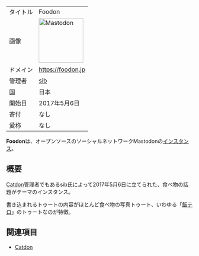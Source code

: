 <div>

|          |                                                                                                                                                                                                                                                                                                        |
|----------|--------------------------------------------------------------------------------------------------------------------------------------------------------------------------------------------------------------------------------------------------------------------------------------------------------|
| タイトル | Foodon                                                                                                                                                                                                                                                                                                 |
| 画像     | [<img src="/images/thumb/0/00/Mastodon_logo.png/120px-Mastodon_logo.png" srcset="/images/thumb/0/00/Mastodon_logo.png/180px-Mastodon_logo.png 1.5x, /images/0/00/Mastodon_logo.png 2x" width="120" height="120" alt="Mastodon" />](/%E3%83%95%E3%82%A1%E3%82%A4%E3%83%AB:Mastodon_logo.png "Mastodon") |
| ドメイン | <a href="https://foodon.jp" rel="nofollow">https://foodon.jp</a>                                                                                                                                                                                                                                       |
| 管理者   | <a href="https://foodon.jp/@sib" rel="nofollow">sib</a>                                                                                                                                                                                                                                                |
| 国       | 日本                                                                                                                                                                                                                                                                                                   |
| 開始日   | 2017年5月6日                                                                                                                                                                                                                                                                                           |
| 寄付     | なし                                                                                                                                                                                                                                                                                                   |
| 愛称     | なし                                                                                                                                                                                                                                                                                                   |

**Foodon**は、オープンソースのソーシャルネットワークMastodonの[インスタンス](/%E3%82%A4%E3%83%B3%E3%82%B9%E3%82%BF%E3%83%B3%E3%82%B9 "インスタンス")。

## 概要

[Catdon](/Catdon "Catdon")管理者でもあるsib氏によって2017年5月6日に立てられた、食べ物の話題がテーマのインスタンス。

書き込まれるトゥートの内容がほとんど食べ物の写真トゥート、いわゆる「[飯テロ](/%E9%A3%AF%E3%83%86%E3%83%AD "飯テロ")」のトゥートなのが特徴。

## 関連項目

-   [Catdon](/Catdon "Catdon")

</div>

